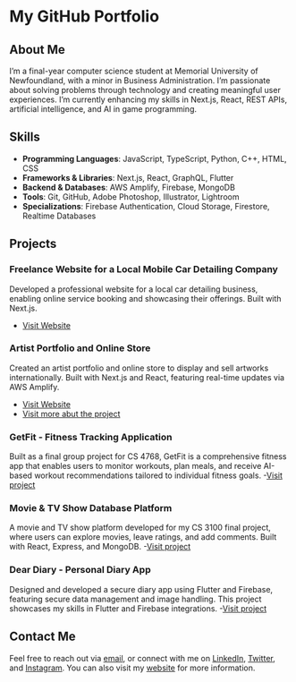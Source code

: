 # My GitHub Portfolio

## About Me

I’m a final-year computer science student at Memorial University of Newfoundland, with a minor in Business Administration. I’m passionate about solving problems through technology and creating meaningful user experiences. I’m currently enhancing my skills in Next.js, React, REST APIs, artificial intelligence, and AI in game programming.

## Skills

- **Programming Languages**: JavaScript, TypeScript, Python, C++, HTML, CSS
- **Frameworks & Libraries**: Next.js, React, GraphQL, Flutter
- **Backend & Databases**: AWS Amplify, Firebase, MongoDB
- **Tools**: Git, GitHub, Adobe Photoshop, Illustrator, Lightroom
- **Specializations**: Firebase Authentication, Cloud Storage, Firestore, Realtime Databases

## Projects

### Freelance Website for a Local Mobile Car Detailing Company
Developed a professional website for a local car detailing business, enabling online service booking and showcasing their offerings. Built with Next.js.  
- [Visit Website](https://dev.squeekleen.com)

### Artist Portfolio and Online Store
Created an artist portfolio and online store to display and sell artworks internationally. Built with Next.js and React, featuring real-time updates via AWS Amplify.  
- [Visit Website](https://dev.bandumanamperi.com)
- [Visit more abut the project](https://www.rashodkorala.com/projects/5)

### GetFit - Fitness Tracking Application
Built as a final group project for CS 4768, GetFit is a comprehensive fitness app that enables users to monitor workouts, plan meals, and receive AI-based workout recommendations tailored to individual fitness goals.
-[Visit project](https://www.rashodkorala.com/projects/1)

### Movie & TV Show Database Platform
A movie and TV show platform developed for my CS 3100 final project, where users can explore movies, leave ratings, and add comments. Built with React, Express, and MongoDB.
-[Visit project](https://www.rashodkorala.com/projects/3)

### Dear Diary - Personal Diary App
Designed and developed a secure diary app using Flutter and Firebase, featuring secure data management and image handling. This project showcases my skills in Flutter and Firebase integrations.
-[Visit project](https://www.rashodkorala.com/projects/4)


## Contact Me

Feel free to reach out via [email](mailto:rashodkorala2002@gmail.com), or connect with me on [LinkedIn](https://www.linkedin.com/in/rashodk), [Twitter](https://twitter.com/rashodkorala), and [Instagram](https://www.instagram.com/rashodk_/). You can also visit my [website](https://www.rashodkorala.com) for more information.
